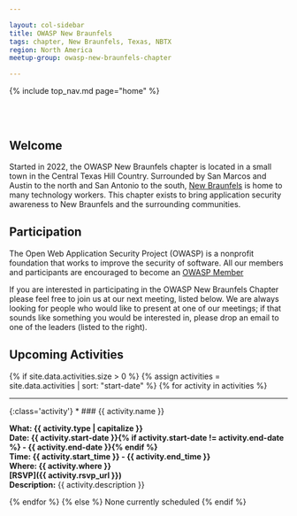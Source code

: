 ```yaml
---

layout: col-sidebar
title: OWASP New Braunfels
tags: chapter, New Braunfels, Texas, NBTX
region: North America
meetup-group: owasp-new-braunfels-chapter

---
```


<!-- rebuild 001 -->

{% include top_nav.md page="home" %}

<br/><br/>

## Welcome
Started in 2022, the OWASP New Braunfels chapter is located in a small town in the Central Texas Hill Country. Surrounded by San Marcos and Austin to the north and San Antonio to the south, [New Braunfels](https://nbtexas.org/) is home to many technology workers. This chapter
exists to bring application security awareness to New Braunfels and the surrounding communities. 

## Participation
The Open Web Application Security Project (OWASP) is a nonprofit foundation that works to improve the security of software. All our members and participants are encouraged to become an [OWASP Member](https://owasp.org/membership/)

If you are interested in participating in the OWASP New Braunfels Chapter please feel free to join us at our next meeting, listed below. We are always looking for people who would like to present at one of our meetings; if that sounds like something you would
be interested in, please drop an email to one of the leaders (listed to the right).


Upcoming Activities
---------------------
{% if site.data.activities.size > 0 %}
{% assign activities = site.data.activities | sort: "start-date" %}
{% for activity in activities %}
<hr>
{:class='activity'}
* ### {{ activity.name }}

  **What: {{ activity.type | capitalize }}**<br>
  **Date: {{ activity.start-date }}{% if activity.start-date != activity.end-date %} - {{ activity.end-date }}{% endif %}**<br>
  **Time: {{ activity.start_time }} - {{ activity.end_time }}**<br>
  **Where: {{ activity.where }}**<br>
  **[RSVP]({{ activity.rsvp_url }})**<br>
  **Description:**
  {{ activity.description }}<br>

{% endfor %}
{% else %}
None currently scheduled
{% endif %}
